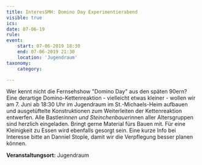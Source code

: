 ```yaml
---
title: InteresSMH: Domino Day Experimentierabend
visible: true
ics: 
date: 07-06-19
rule: 
event:
	start: 07-06-2019 18:30
	end: 07-06-2019 21:30
	location: 'Jugendraum'
taxonomy:
	category: 

---
```

Wer kennt nicht die Fernsehshow "Domino Day" aus den späten 90ern? Eine derartige Domino-Kettenreaktion - vielleicht etwas kleiner - wollen wir am 7. Juni ab 18:30 Uhr im Jugendraum im St.-Michaels-Heim aufbauen und ausgetüftelte Konstruktionen zum Weiterleiten der Kettenreaktion entwerfen. Alle Bastler*innen und Steinchenbauer*innen aller Altersgruppen sind herzlich eingeladen. Bringt gerne Material fürs Bauen mit. Für eine Kleinigkeit zu Essen wird ebenfalls gesorgt sein. Eine kurze Info bei Interesse bitte an Danniel Stople, damit wir die Verpflegung besser planen können.


**Veranstaltungsort:** Jugendraum

